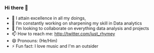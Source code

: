 ### Hi there 👋
- 🌱 I attain excellence in all my doings,
- 🔭 I’m constantly working on sharpening my skill in Data analytics 
- 👯 I’m looking to collaborate on everything data analysis and projects
- 📫 How to reach me: http://twitter.com/just_rhymey
- 😄 Pronouns: (He/Him)
- ⚡ Fun fact: I love music and I'm an outsider

